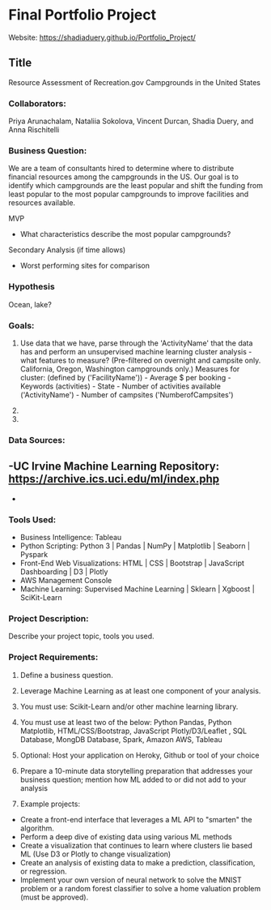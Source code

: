 # Final Portfolio Project

Website: https://shadiaduery.github.io/Portfolio_Project/

## Title
Resource Assessment of Recreation.gov Campgrounds in the United States

### Collaborators: 
Priya Arunachalam, Nataliia Sokolova, Vincent Durcan, Shadia Duery, and Anna Rischitelli

### Business Question:
We are a team of consultants hired to determine where to distribute financial resources among the campgrounds in the US. Our goal is to identify which campgrounds are the least popular and shift the funding from least popular to the most popular campgrounds to improve facilities and resources available.

MVP
- What characteristics describe the most popular campgrounds?

Secondary Analysis (if time allows)
- Worst performing sites for comparison

### Hypothesis
Ocean, lake?

### Goals:
1. Use data that we have, parse through the 'ActivityName' that the data has and perform an unsupervised machine learning cluster analysis - what features to measure? (Pre-filtered on overnight and campsite only. California, Oregon, Washington campgrounds only.)
    Measures for cluster: (defined by ('FacilityName'))
        - Average $ per booking
        - Keywords (activities)
        - State
        - Number of activities available ('ActivityName')
        - Number of campsites ('NumberofCampsites')

2. 

3. 

### Data Sources:
-UC Irvine Machine Learning Repository: https://archive.ics.uci.edu/ml/index.php
-
-

### Tools Used:
- Business Intelligence: Tableau
- Python Scripting: Python 3 | Pandas | NumPy | Matplotlib | Seaborn | Pyspark
- Front-End Web Visualizations: HTML | CSS | Bootstrap | JavaScript Dashboarding | D3 | Plotly
- AWS Management Console
- Machine Learning: Supervised Machine Learning | Sklearn | Xgboost | SciKit-Learn 

### Project Description:

Describe your project topic, tools you used. 

### Project Requirements:

1) Define a business question.

2) Leverage Machine Learning as at least one component of your analysis.

3) You must use: Scikit-Learn and/or other machine learning library.

4) You must use at least two of the below:
Python Pandas, Python Matplotlib, HTML/CSS/Bootstrap, JavaScript Plotly/D3/Leaflet , SQL Database, MongDB Database, Spark, Amazon AWS, Tableau

5) Optional: Host your application on Heroky, Github or tool of your choice

6) Prepare a 10-minute data storytelling preparation that addresses your business question; mention how ML added to or did not add to your analysis

7) Example projects:
- Create a front-end interface that leverages a ML API to "smarten" the algorithm.
- Perform a deep dive of existing data using various ML methods
- Create a visualization that continues to learn where clusters lie based ML (Use D3 or Plotly to change visualization)
- Create an analysis of existing data to make a prediction, classification, or regression.
- Implement your own version of neural network to solve the MNIST problem or a random forest classifier to solve a home valuation problem (must be approved).

